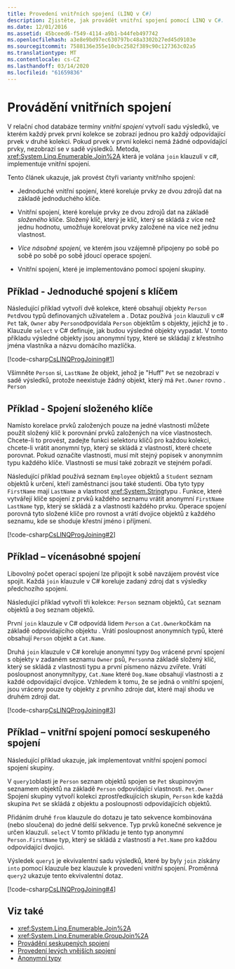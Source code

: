 ```yaml
---
title: Provedení vnitřních spojení (LINQ v C#)
description: Zjistěte, jak provádět vnitřní spojení pomocí LINQ v C#.
ms.date: 12/01/2016
ms.assetid: 45bceed6-f549-4114-a9b1-b44feb497742
ms.openlocfilehash: a3e8e9bd97ec630797bc48a3302b27ed45d9103e
ms.sourcegitcommit: 7588136e355e10cbc2582f389c90c127363c02a5
ms.translationtype: MT
ms.contentlocale: cs-CZ
ms.lasthandoff: 03/14/2020
ms.locfileid: "61659836"
---
```

# <a name="perform-inner-joins"></a>Provádění vnitřních spojení

V relační chod databáze termíny *vnitřní spojení* vytvoří sadu výsledků, ve kterém každý prvek první kolekce se zobrazí jednou pro každý odpovídající prvek v druhé kolekci. Pokud prvek v první kolekci nemá žádné odpovídající prvky, nezobrazí se v sadě výsledků. Metoda, <xref:System.Linq.Enumerable.Join%2A> která je volána `join` klauzulí v c#, implementuje vnitřní spojení.

Tento článek ukazuje, jak provést čtyři varianty vnitřního spojení:

- Jednoduché vnitřní spojení, které koreluje prvky ze dvou zdrojů dat na základě jednoduchého klíče.

- Vnitřní spojení, které koreluje prvky ze dvou zdrojů dat na základě *složeného* klíče. Složený klíč, který je klíč, který se skládá z více než jednu hodnotu, umožňuje korelovat prvky založené na více než jednu vlastnost.

- *Více násobné spojení,* ve kterém jsou vzájemně připojeny po sobě po sobě po sobě po sobě jdoucí operace spojení.

- Vnitřní spojení, které je implementováno pomocí spojení skupiny.

## <a name="example---simple-key-join"></a>Příklad - Jednoduché spojení s klíčem

Následující příklad vytvoří dvě kolekce, které obsahují objekty `Person` `Pet`dvou typů definovaných uživatelem a . Dotaz používá `join` klauzuli v c# `Pet` tak, `Owner` aby `Person`odpovídala `Person` objektům s objekty, jejichž je to . Klauzule `select` v C# definuje, jak budou výsledné objekty vypadat. V tomto příkladu výsledné objekty jsou anonymní typy, které se skládají z křestního jména vlastníka a názvu domácího mazlíčka.

[!code-csharp[CsLINQProgJoining#1](~/samples/snippets/csharp/concepts/linq/how-to-perform-inner-joins_1.cs)]

Všimněte `Person` si, `LastName` že objekt, jehož je "Huff" `Pet` se nezobrazí v sadě výsledků, protože neexistuje žádný objekt, který má `Pet.Owner` rovno . `Person`

## <a name="example---composite-key-join"></a>Příklad - Spojení složeného klíče

Namísto korelace prvků založených pouze na jedné vlastnosti můžete použít složený klíč k porovnání prvků založených na více vlastnostech. Chcete-li to provést, zadejte funkci selektoru klíčů pro každou kolekci, chcete-li vrátit anonymní typ, který se skládá z vlastností, které chcete porovnat. Pokud označíte vlastnosti, musí mít stejný popisek v anonymním typu každého klíče. Vlastnosti se musí také zobrazit ve stejném pořadí.

Následující příklad používá seznam `Employee` objektů a `Student` seznam objektů k určení, kteří zaměstnanci jsou také studenti. Oba tyto typy `FirstName` mají `LastName` a vlastnost <xref:System.String>typu . Funkce, které vytvářejí klíče spojení z prvků každého seznamu vrátit anonymní `FirstName` `LastName` typ, který se skládá z a vlastnosti každého prvku. Operace spojení porovná tyto složené klíče pro rovnost a vrátí dvojice objektů z každého seznamu, kde se shoduje křestní jméno i příjmení.

[!code-csharp[CsLINQProgJoining#2](~/samples/snippets/csharp/concepts/linq/how-to-perform-inner-joins_2.cs)]

## <a name="example---multiple-join"></a>Příklad – vícenásobné spojení

Libovolný počet operací spojení lze připojit k sobě navzájem provést více spojit. Každá `join` klauzule v C# koreluje zadaný zdroj dat s výsledky předchozího spojení.

Následující příklad vytvoří tři kolekce: `Person` seznam objektů, `Cat` seznam objektů a `Dog` seznam objektů.

První `join` klauzule v C# odpovídá lidem `Person` a `Cat.Owner`kočkám na základě odpovídajícího objektu . Vrátí posloupnost anonymních typů, které obsahují `Person` objekt a `Cat.Name`.

Druhá `join` klauzule v C# koreluje anonymní typy `Dog` vrácené první spojení s objekty v zadaném seznamu `Owner` psů, `Person`na základě složený klíč, který se skládá z vlastnosti typu a první písmeno názvu zvířete. Vrátí posloupnost anonymnítypy, `Cat.Name` které `Dog.Name` obsahují vlastnosti a z každé odpovídající dvojice. Vzhledem k tomu, že se jedná o vnitřní spojení, jsou vráceny pouze ty objekty z prvního zdroje dat, které mají shodu ve druhém zdroji dat.

[!code-csharp[CsLINQProgJoining#3](~/samples/snippets/csharp/concepts/linq/how-to-perform-inner-joins_3.cs)]

## <a name="example---inner-join-by-using-grouped-join"></a>Příklad – vnitřní spojení pomocí seskupeného spojení

Následující příklad ukazuje, jak implementovat vnitřní spojení pomocí spojení skupiny.

V `query1`oblasti je `Person` seznam objektů spojen se `Pet` skupinovým seznamem objektů na základě `Person` odpovídající vlastnosti. `Pet.Owner` Spojení skupiny vytvoří kolekci zprostředkujících skupin, `Person` kde každá skupina `Pet` se skládá z objektu a posloupnosti odpovídajících objektů.

Přidáním druhé `from` klauzule do dotazu je tato sekvence kombinována (nebo sloučena) do jedné delší sekvence. Typ prvků konečné sekvence je určen klauzulí. `select` V tomto příkladu je tento typ anonymní `Person.FirstName` typ, který se skládá z vlastností a `Pet.Name` pro každou odpovídající dvojici.

Výsledek `query1` je ekvivalentní sadu výsledků, které by byly `join` získány `into` pomocí klauzule bez klauzule k provedení vnitřní spojení. Proměnná `query2` ukazuje tento ekvivalentní dotaz.

[!code-csharp[CsLINQProgJoining#4](~/samples/snippets/csharp/concepts/linq/how-to-perform-inner-joins_4.cs)]

## <a name="see-also"></a>Viz také

- <xref:System.Linq.Enumerable.Join%2A>
- <xref:System.Linq.Enumerable.GroupJoin%2A>
- [Provádění seskupených spojení](perform-grouped-joins.md)
- [Provedení levých vnějších spojení](perform-left-outer-joins.md)
- [Anonymní typy](../programming-guide/classes-and-structs/anonymous-types.md)
